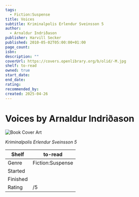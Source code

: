 ```yaml
---
tags:
  - Fiction:Suspense
title: Voices
subtitle: Kriminalpolis Erlendur Sveinsson 5
author:
  - Arnaldur Indriðason
publisher: Harvill Secker
published: 2010-05-02T05:00:00+01:00
page_count: 
isbn: 
description: ""
coverUrl: https://covers.openlibrary.org/b/olid/-M.jpg
shelf: to-read
owned: true
start_date: 
end_date: 
rating: 
recommended_by: 
created: 2025-04-26
---
```


# Voices by Arnaldur Indriðason

![Book Cover Art](https://covers.openlibrary.org/b/olid/-M.jpg)

_Kriminalpolis Erlendur Sveinsson 5_

| Shelf | to-read |
| --- | --- |
| Genre | Fiction:Suspense |
| Started |  |
| Finished |  |
| Rating | /5 |

